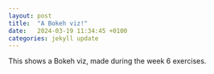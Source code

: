 ```yaml
---
layout: post
title:  "A Bokeh viz!"
date:   2024-03-19 11:34:45 +0100
categories: jekyll update
---
```

This shows a Bokeh viz, made during the week 6 exercises.
